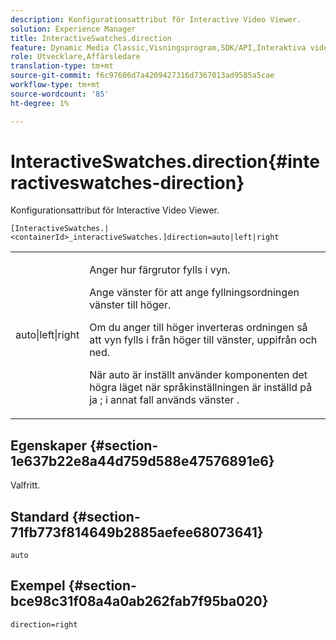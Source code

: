 ```yaml
---
description: Konfigurationsattribut för Interactive Video Viewer.
solution: Experience Manager
title: InteractiveSwatches.direction
feature: Dynamic Media Classic,Visningsprogram,SDK/API,Interaktiva videoklipp
role: Utvecklare,Affärsledare
translation-type: tm+mt
source-git-commit: f6c97606d7a4209427316d7367013ad9585a5cae
workflow-type: tm+mt
source-wordcount: '85'
ht-degree: 1%

---
```



# InteractiveSwatches.direction{#interactiveswatches-direction}

Konfigurationsattribut för Interactive Video Viewer.

`[InteractiveSwatches.|<containerId>_interactiveSwatches.]direction=auto|left|right`

<table id="table_441553CD34C94A58A9D7CBF772DEDDB6"> 
 <tbody> 
  <tr> 
   <td colname="col1"> <p> <span class="codeph"> auto|left|right  </span> </p> </td> 
   <td colname="col2"> <p> Anger hur färgrutor fylls i vyn. </p> <p>Ange <span class="codeph"> vänster </span> för att ange fyllningsordningen vänster till höger. </p> <p>Om du anger <span class="codeph"> till höger </span> inverteras ordningen så att vyn fylls i från höger till vänster, uppifrån och ned. </p> <p>När <span class="codeph"> auto </span> är inställt använder komponenten det högra läget när språkinställningen är inställd på <span class="codeph"> ja </span>; i annat fall används <span class="codeph"> vänster </span>. </p> </td> 
  </tr> 
 </tbody> 
</table>

## Egenskaper {#section-1e637b22e8a44d759d588e47576891e6}

Valfritt.

## Standard {#section-71fb773f814649b2885aefee68073641}

`auto`

## Exempel {#section-bce98c31f08a4a0ab262fab7f95ba020}

```
direction=right
```

